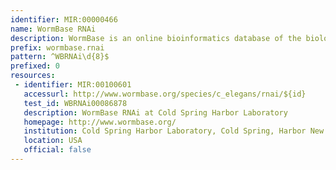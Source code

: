 ```yaml
---
identifier: MIR:00000466
name: WormBase RNAi
description: WormBase is an online bioinformatics database of the biology and genome of the model organism Caenorhabditis elegans and related nematodes. It is used by the C. elegans research community both as an information resource and as a mode to publish and distribute their results. This collection references RNAi experiments, detailing target and phenotypes.
prefix: wormbase.rnai
pattern: ^WBRNAi\d{8}$
prefixed: 0
resources:
 - identifier: MIR:00100601
   accessurl: http://www.wormbase.org/species/c_elegans/rnai/${id}
   test_id: WBRNAi00086878
   description: WormBase RNAi at Cold Spring Harbor Laboratory
   homepage: http://www.wormbase.org/
   institution: Cold Spring Harbor Laboratory, Cold Spring, Harbor New York
   location: USA
   official: false
---
```

